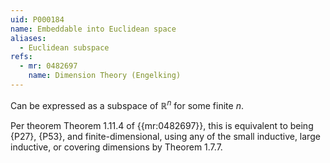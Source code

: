```yaml
---
uid: P000184
name: Embeddable into Euclidean space
aliases:
  - Euclidean subspace
refs:
  - mr: 0482697
    name: Dimension Theory (Engelking)
---
```


Can be expressed as a subspace of $\mathbb R^n$ for some finite $n$.

Per theorem Theorem 1.11.4 of {{mr:0482697}}, this is equivalent to being {P27}, {P53}, and finite-dimensional, using any of the small inductive, large inductive, or covering dimensions by Theorem 1.7.7.
